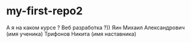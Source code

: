 # my-first-repo2
А я на каком курсе ? Веб разработка ?))
Яин Михаил Александрович (имя ученика)
Трифонов Никита (имя наставника)